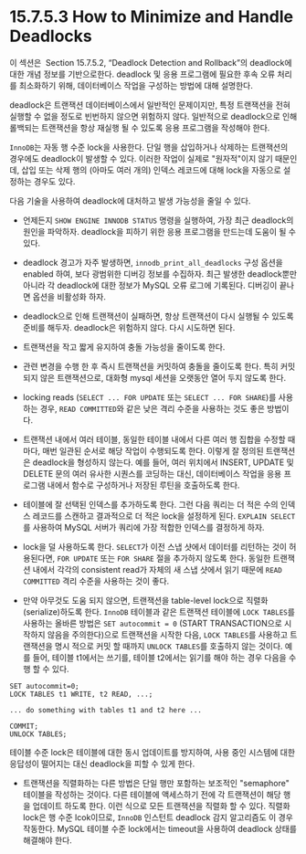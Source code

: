 # 15.7.5.3 How to Minimize and Handle Deadlocks

이 섹션은  Section 15.7.5.2, “Deadlock Detection and Rollback”의 deadlock에 대한 개념 정보를 기반으로한다. deadlock 및 응용 프로그램에 필요한 후속 오류 처리를 최소화하기 위해, 데이터베이스 작업을 구성하는 방법에 대해 설명한다.

deadlock은 트랜잭션 데이터베이스에서 일반적인 문제이지만, 특정 트랜잭션을 전혀 실행할 수 없을 정도로 빈번하지 않으면 위험하지 않다. 일반적으로 deadlock으로 인해 롤백되는 트랜잭션을 항상 재실행 될 수 있도록 응용 프로그램을 작성해야 한다.

`InnoDB`는 자동 행 수준 lock을 사용한다. 단일 행을 삽입하거나 삭제하는 트랜잭션의 경우에도 deadlock이 발생할 수 있다. 이러한 작업이 실제로 "원자적"이지 않기 때문인데, 삽입 또는 삭제 행의 (아마도 여러 개의) 인덱스 레코드에 대해 lock을 자동으로 설정하는 경우도 있다.

다음 기술을 사용하여 deadlock에 대처하고 발생 가능성을 줄일 수 있다.

- 언제든지 `SHOW ENGINE INNODB STATUS` 명령을 실행하여, 가장 최근 deadlock의 원인을 파악하자. deadlock을 피하기 위한 응용 프로그램을 만드는데 도움이 될 수 있다. 

- deadlock 경고가 자주 발생하면, `innodb_print_all_deadlocks` 구성 옵션을 enabled 하여, 보다 광범위한 디버깅 정보를 수집하자. 최근 발생한 deadlock뿐만 아니라 각 deadlock에 대한 정보가 MySQL 오류 로그에 기록된다. 디버깅이 끝나면 옵션을 비활성화 하자.

- deadlock으로 인해 트랜잭션이 실패하면, 항상 트랜잭션이 다시 실행될 수 있도록 준비를 해두자. deadlock은 위험하지 않다. 다시 시도하면 된다.

- 트랜잭션을 작고 짧게 유지하여 충돌 가능성을 줄이도록 한다.

- 관련 변경을 수행 한 후 즉시 트랜잭션을 커밋하여 충돌을 줄이도록 한다. 특히 커밋되지 않은 트랜잭션으로, 대화형 mysql 세션을 오랫동안 열어 두지 않도록 한다.

- locking reads (`SELECT ... FOR UPDATE` 또는 `SELECT ... FOR SHARE`)를 사용하는 경우, `READ COMMITTED`와 같은 낮은 격리 수준을 사용하는 것도 좋은 방법이다.

- 트랜잭션 내에서 여러 테이블, 동일한 테이블 내에서 다른 여러 행 집합을 수정할 때마다, 매번 일관된 순서로 해당 작업이 수행되도록 한다. 이렇게 잘 정의된 트랜잭션은 deadlock을 형성하지 않는다. 예를 들어, 여러 위치에서 INSERT, UPDATE 및 DELETE 문의 여러 유사한 시퀀스를 코딩하는 대신, 데이터베이스 작업을 응용 프로그램 내에서 함수로 구성하거나 저장된 루틴을 호출하도록 한다.

- 테이블에 잘 선택된 인덱스를 추가하도록 한다. 그런 다음 쿼리는 더 적은 수의 인덱스 레코드를 스캔하고 결과적으로 더 적은 lock을 설정하게 된다. `EXPLAIN SELECT`를 사용하여 MySQL 서버가 쿼리에 가장 적합한 인덱스를 결정하게 하자.

- lock을 덜 사용하도록 한다. `SELECT`가 이전 스냅 샷에서 데이터를 리턴하는 것이 허용된다면, `FOR UPDATE` 또는 `FOR SHARE` 절을 추가하지 않도록 한다. 동일한 트랜잭션 내에서 각각의 consistent read가 자체의 새 스냅 샷에서 읽기 때문에 `READ COMMITTED` 격리 수준을 사용하는 것이 좋다.

- 만약 아무것도 도움 되지 않으면, 트랜잭션을 table-level lock으로 직렬화(serialize)하도록 한다. `InnoDB` 테이블과 같은 트랜잭션 테이블에 `LOCK TABLES`를 사용하는 올바른 방법은 `SET autocommit = 0` (START TRANSACTION으로 시작하지 않음을 주의한다)으로 트랜잭션을 시작한 다음, `LOCK TABLES`를 사용하고 트랜잭션을 명시 적으로 커밋 할 때까지 `UNLOCK TABLES`를 호출하지 않는 것이다. 예를 들어, 테이블 t1에서는 쓰기를, 테이블 t2에서는 읽기를 해야 하는 경우 다음을 수행 할 수 있다.

```
SET autocommit=0; 
LOCK TABLES t1 WRITE, t2 READ, ...;

... do something with tables t1 and t2 here ... 

COMMIT; 
UNLOCK TABLES;

```
테이블 수준 lock은 테이블에 대한 동시 업데이트를 방지하여, 사용 중인 시스템에 대한 응답성이 떨어지는 대신 deadlock을 피할 수 있게 한다.

- 트랜잭션을 직렬화하는 다른 방법은 단일 행만 포함하는 보조적인 "semaphore" 테이블을 작성하는 것이다. 다른 테이블에 액세스하기 전에 각 트랜잭션이 해당 행을 업데이트 하도록 한다. 이런 식으로 모든 트랜잭션을 직렬화 할 수 있다. 직렬화 lock은 행 수준 lcok이므로, `InnoDB` 인스턴트 deadlock 감지 알고리즘도 이 경우 작동한다. MySQL 테이블 수준 lock에서는 timeout을 사용하여 deadlock 상태를 해결해야 한다.

